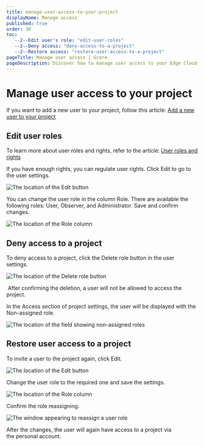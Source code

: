```yaml
---
title: manage-user-access-to-your-project
displayName: Manage access
published: true
order: 30
toc:
   --2--Edit user's role: "edit-user-roles"
   --2--Deny access: "deny-access-to-a-project"
   --2--Restore access: "restore-user-access-to-a-project"
pageTitle: Manage user access | Gcore
pageDescription: Discover how to manage user access to your Edge Cloud project.
---
```

# Manage user access to your project 

If you want to add a new user to your project, follow this article: <a href="https://gcore.com/docs/cloud/getting-started/projects/users/add-a-new-user-to-your-project" target="_blank">Add a new user to your project</a>

## Edit user roles

To learn more about user roles and rights, refer to the article: <a href="https://gcore.com/docs/cloud/getting-started/projects/users/user-roles-and-rights" target="_blank">User roles and rights</a>

If you have enough rights, you can regulate user rights. Click Edit to go to the user settings. 

![The location of the Edit button](https://assets.gcore.pro/docs/cloud/getting-started/projects/users/manage-user-access-to-your-project/1-edit-button.png)

You can change the user role in the column Role. There are available the following roles: User, Observer, and Administrator. Save and confirm changes.  

![The location of the Role column](https://assets.gcore.pro/docs/cloud/getting-started/projects/users/manage-user-access-to-your-project/2-user-roles.png)

## Deny access to a project

To deny access to a project, click the Delete role button in the user settings. 

![The location of the Delete role button](https://assets.gcore.pro/docs/cloud/getting-started/projects/users/manage-user-access-to-your-project/3-delete-role-button.png)

 After confirming the deletion, a user will not be allowed to access the project. 

In the Access section of project settings, the user will be displayed with the Non-assigned role. 

![The location of the field showing non-assigned roles](https://assets.gcore.pro/docs/cloud/getting-started/projects/users/manage-user-access-to-your-project/4-non-assigned-role.png)

## Restore user access to a project

To invite a user to the project again, click Edit.

![The location of the Edit button](https://assets.gcore.pro/docs/cloud/getting-started/projects/users/manage-user-access-to-your-project/5-edit-non-assigned-role-button.png)

Change the user role to the required one and save the settings. 

![The location of the Role column](https://assets.gcore.pro/docs/cloud/getting-started/projects/users/manage-user-access-to-your-project/6-user-roles.png)

Confirm the role reassigning.

![The window appearing to reassign a user role](https://assets.gcore.pro/docs/cloud/getting-started/projects/users/manage-user-access-to-your-project/7-reassign-role-window.png)

After the changes, the user will again have access to a project via the personal account. 